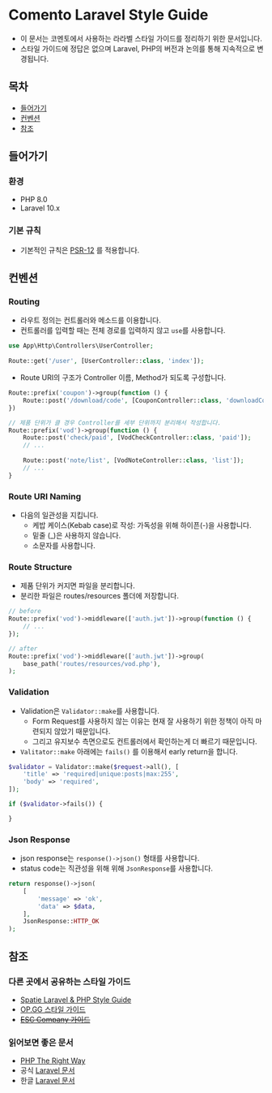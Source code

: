 # Comento Laravel Style Guide
- 이 문서는 코멘토에서 사용하는 라라벨 스타일 가이드를 정리하기 위한 문서입니다.
- 스타일 가이드에 정답은 없으며 Laravel, PHP의 버전과 논의를 통해 지속적으로 변경됩니다.

## 목차
- [들어가기](#들어가기)
- [컨벤션](#컨벤션)
- [참조](#참조)

## 들어가기

### 환경
- PHP 8.0
- Laravel 10.x

### 기본 규칙
- 기본적인 규칙은 [PSR-12](https://www.php-fig.org/psr/psr-12) 를 적용합니다.

## 컨벤션

### Routing

- 라우트 정의는 컨트롤러와 메소드를 이용합니다.
- 컨트롤러를 입력할 때는 전체 경로를 입력하지 않고 `use`를 사용합니다.

```php
use App\Http\Controllers\UserController;
 
Route::get('/user', [UserController::class, 'index']);
```

- Route URI의 구조가 Controller 이름, Method가 되도록 구성합니다.

```php
Route::prefix('coupon')->group(function () {
    Route::post('/download/code', [CouponController::class, 'downloadCode']);
})

// 제품 단위가 클 경우 Controller를 세부 단위까지 분리해서 작성합니다.
Route::prefix('vod')->group(function () {
    Route::post('check/paid', [VodCheckController::class, 'paid']);
    // ...
  
    Route::post('note/list', [VodNoteController::class, 'list']);
    // ...
}
```

### Route URI Naming

- 다음의 일관성을 지킵니다.
  - 케밥 케이스(Kebab case)로 작성: 가독성을 위해 하이픈(-)을 사용합니다.
  - 밑줄 (_)은 사용하지 않습니다.
  - 소문자를 사용합니다.

### Route Structure

- 제품 단위가 커지면 파일을 분리합니다.
- 분리한 파일은 routes/resources 폴더에 저장합니다.
```php
// before
Route::prefix('vod')->middleware(['auth.jwt'])->group(function () {
    // ...
});

// after
Route::prefix('vod')->middleware(['auth.jwt'])->group(
    base_path('routes/resources/vod.php'),
);
```

### Validation

- Validation은 `Validator::make`를 사용합니다.
  - Form Request를 사용하지 않는 이유는 현재 잘 사용하기 위한 정책이 아직 마련되지 않았기 때문입니다.
  - 그리고 유지보수 측면으로도 컨트롤러에서 확인하는게 더 빠르기 때문입니다.
- `Valitator::make` 아래에는 `fails()` 를 이용해서 early return을 합니다.

```php
$validator = Validator::make($request->all(), [
    'title' => 'required|unique:posts|max:255',
    'body' => 'required',
]);

if ($validator->fails()) {

}
```

### Json Response
- json response는 `response()->json()` 형태를 사용합니다.
- status code는 직관성을 위해 위해 `JsonResponse`를 사용합니다.

```php
return response()->json(
    [
        'message' => 'ok',
        'data' => $data,
    ],
    JsonResponse::HTTP_OK
);
```

## 참조

### 다른 곳에서 공유하는 스타일 가이드
- [Spatie Laravel & PHP Style Guide](https://github.com/spatie/guidelines.spatie.be/blob/master/content/code-style/laravel-php.md#typed-properties)
- [OP.GG 스타일 가이드](https://github.com/opgginc/styleguide/blob/master/laravel.md)
- ~~[ESC Company 가이드](https://helloworld.holapet.com/php-coding-guidelines)~~

### 읽어보면 좋은 문서
- [PHP The Right Way](http://modernpug.github.io/php-the-right-way/)
- 공식 [Laravel 문서](https://laravel.com/docs/)
- 한글 [Laravel 문서](https://laravel.kr/docs/)
